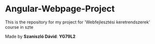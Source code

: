 # Angular-Webpage-Project
This is the repository for my project for 'Webfejlesztési keretrendszerek' course in szte 

Made by __Szaniszló Dávid__: __YG79L2__
